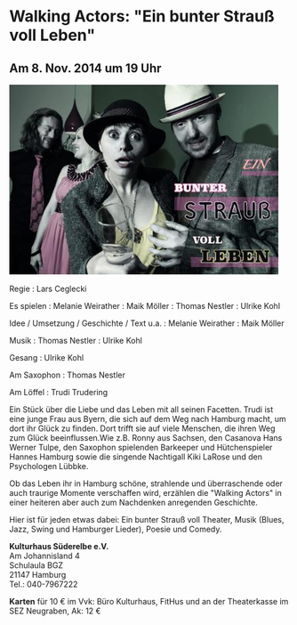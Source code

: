 # Walking Actors: "Ein bunter Strauß voll Leben"

## Am 8. Nov. 2014 um 19 Uhr

![](/img/wsb_484x338_Flyer_ein+Srau$C3$9F_+$282$29+1.jpg)

Regie
:   Lars Ceglecki

Es spielen
:   Melanie Weirather
:   Maik Möller
:   Thomas Nestler
:   Ulrike Kohl

Idee / Umsetzung / Geschichte / Text u.a.
:   Melanie Weirather
:   Maik Möller

Musik
:   Thomas Nestler
:   Ulrike Kohl

Gesang
:   Ulrike Kohl

Am Saxophon
:   Thomas Nestler

Am Löffel
:   Trudi Trudering

Ein Stück über die Liebe und das Leben mit all seinen Facetten. Trudi
ist eine junge Frau aus Byern, die sich auf dem Weg nach Hamburg macht,
um dort ihr Glück zu finden. Dort trifft sie auf viele Menschen, die
ihren Weg zum Glück beeinflussen.Wie z.B. Ronny aus Sachsen, den
Casanova Hans Werner Tulpe, den Saxophon spielenden Barkeeper und
Hütchenspieler Hannes Hamburg sowie die singende Nachtigall Kiki LaRose
und den Psychologen Lübbke.

Ob das Leben ihr in Hamburg schöne, strahlende und überraschende oder
auch traurige Momente verschaffen wird, erzählen die "Walking Actors" in
einer heiteren aber auch zum Nachdenken anregenden Geschichte.

Hier ist für jeden etwas dabei: Ein bunter Strauß voll Theater, Musik
(Blues, Jazz, Swing und Hamburger Lieder), Poesie und Comedy.

**Kulturhaus Süderelbe e.V.**  
Am Johannisland 4  
Schulaula BGZ  
21147 Hamburg  
Tel.: 040-7967222  

**Karten** für 10 € im Vvk: Büro Kulturhaus, FitHus und an der
Theaterkasse im SEZ Neugraben, Ak: 12 €
